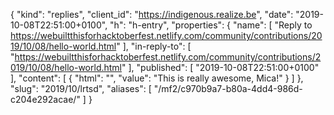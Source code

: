 {
  "kind": "replies",
  "client_id": "https://indigenous.realize.be",
  "date": "2019-10-08T22:51:00+0100",
  "h": "h-entry",
  "properties": {
    "name": [
      "Reply to https://webuiltthisforhacktoberfest.netlify.com/community/contributions/2019/10/08/hello-world.html"
    ],
    "in-reply-to": [
      "https://webuiltthisforhacktoberfest.netlify.com/community/contributions/2019/10/08/hello-world.html"
    ],
    "published": [
      "2019-10-08T22:51:00+0100"
    ],
    "content": [
      {
        "html": "",
        "value": "This is really awesome, Mica!"
      }
    ]
  },
  "slug": "2019/10/lrtsd",
  "aliases": [
    "/mf2/c970b9a7-b80a-4dd4-986d-c204e292acae/"
  ]
}
